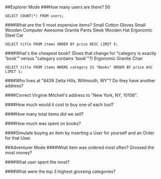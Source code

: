 
##Explorer Mode
###How many users are there?
50
```
SELECT COUNT(*) FROM users;
```

####What are the 5 most expensive items?
Small Cotton Gloves
Small Wooden Computer
Awesome Granite Pants
Sleek Wooden Hat
Ergonomic Steel Car
```
SELECT title FROM items ORDER BY price DESC LIMIT 5;
```

####What's the cheapest book? (Does that change for "category is exactly 'book'" versus "category contains 'book'"?)
Ergonomic Granite Chair
```
SELECT title FROM items WHERE category IS "Books" ORDER BY price ASC LIMIT 1;
```

####Who lives at "6439 Zetta Hills, Willmouth, WY"? Do they have another address?

####Correct Virginie Mitchell's address to "New York, NY, 10108".

####How much would it cost to buy one of each tool?

####How many total items did we sell?

####How much was spent on books?

####Simulate buying an item by inserting a User for yourself and an Order for that User.


##Adventurer Mode
####What item was ordered most often? Grossed the most money?

####What user spent the most?

####What were the top 3 highest grossing categories?
